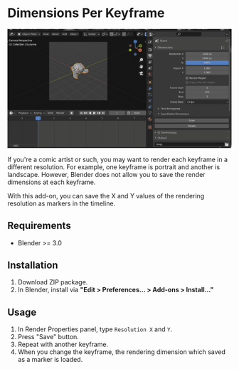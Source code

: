 # Dimensions Per Keyframe

![Screencast](./screencast.gif)

If you're a comic artist or such, you may want to render each keyframe in a different resolution. For example, one keyframe is portrait and another is landscape. However, Blender does not allow you to save the render dimensions at each keyframe.

With this add-on, you can save the X and Y values of the rendering resolution as markers in the timeline.


Requirements
----

* Blender >= 3.0


Installation
----

1. Download ZIP package.
2. In Blender, install via **"Edit > Preferences... > Add-ons > Install..."**


Usage
----

1. In Render Properties panel, type `Resolution X` and `Y`.
1. Press "Save" button.
1. Repeat with another keyframe.
1. When you change the keyframe, the rendering dimension which saved as a marker is loaded.
